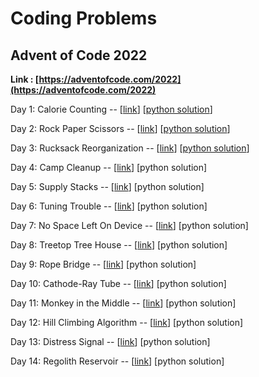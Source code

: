 # Coding Problems

## Advent of Code 2022

**Link : [https://adventofcode.com/2022](https://adventofcode.com/2022)**

Day 1: Calorie Counting -- [[link](https://adventofcode.com/2022/day/1)] [[python solution](coding/advent-of-code-2022/day1/solution.py)]

Day 2: Rock Paper Scissors -- [[link](https://adventofcode.com/2022/day/2)] [[python solution](coding/advent-of-code-2022/day2/solution.py)]

Day 3: Rucksack Reorganization -- [[link](https://adventofcode.com/2022/day/3)] [[python solution](coding/advent-of-code-2022/day3/solution.py)]

Day 4: Camp Cleanup -- [[link](https://adventofcode.com/2022/day/4)] [python solution]

Day 5: Supply Stacks -- [[link](https://adventofcode.com/2022/day/5)] [python solution]

Day 6: Tuning Trouble -- [[link](https://adventofcode.com/2022/day/6)] [python solution]

Day 7: No Space Left On Device -- [[link](https://adventofcode.com/2022/day/7)] [python solution]

Day 8: Treetop Tree House -- [[link](https://adventofcode.com/2022/day/8)] [python solution]

Day 9: Rope Bridge -- [[link](https://adventofcode.com/2022/day/9)] [python solution]

Day 10: Cathode-Ray Tube -- [[link](https://adventofcode.com/2022/day/10)] [python solution]

Day 11: Monkey in the Middle -- [[link](https://adventofcode.com/2022/day/11)] [python solution]

Day 12: Hill Climbing Algorithm -- [[link](https://adventofcode.com/2022/day/12)] [python solution]

Day 13: Distress Signal -- [[link](https://adventofcode.com/2022/day/13)] [python solution]

Day 14: Regolith Reservoir -- [[link](https://adventofcode.com/2022/day/14)] [python solution]